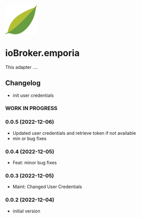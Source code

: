 <img src="admin/emporia.png" width="100">

# ioBroker.emporia

This adapter ....

## Changelog
- init user credentials
<!--
  Placeholder for the next version (at the beginning of the line):
  ### **WORK IN PROGRESS**
-->
### **WORK IN PROGRESS**

### 0.0.5 (2022-12-06)
- Updated user credentials and retrieve token if not available
- min or bug fixes

### 0.0.4 (2022-12-05)
- Feat: minor bug fixes

### 0.0.3 (2022-12-05)
 - Maint: Changed User Credentials

### 0.0.2 (2022-12-04)
- initial version